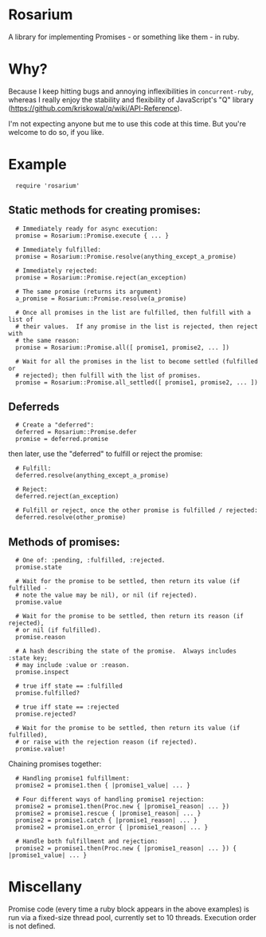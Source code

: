 # Rosarium

A library for implementing Promises - or something like them - in ruby.

# Why?

Because I keep hitting bugs and annoying inflexibilities in `concurrent-ruby`,
whereas I really enjoy the stability and flexibility of JavaScript's "Q"
library (<https://github.com/kriskowal/q/wiki/API-Reference>).

I'm not expecting anyone but me to use this code at this time.  But you're
welcome to do so, if you like.

# Example

```
  require 'rosarium'
```

## Static methods for creating promises:

```
  # Immediately ready for async execution:
  promise = Rosarium::Promise.execute { ... }

  # Immediately fulfilled:
  promise = Rosarium::Promise.resolve(anything_except_a_promise)

  # Immediately rejected:
  promise = Rosarium::Promise.reject(an_exception)

  # The same promise (returns its argument)
  a_promise = Rosarium::Promise.resolve(a_promise)

  # Once all promises in the list are fulfilled, then fulfill with a list of
  # their values.  If any promise in the list is rejected, then reject with
  # the same reason:
  promise = Rosarium::Promise.all([ promise1, promise2, ... ])

  # Wait for all the promises in the list to become settled (fulfilled or
  # rejected); then fulfill with the list of promises.
  promise = Rosarium::Promise.all_settled([ promise1, promise2, ... ])
```

## Deferreds

```
  # Create a "deferred":
  deferred = Rosarium::Promise.defer
  promise = deferred.promise
```

then later, use the "deferred" to fulfill or reject the promise:

```
  # Fulfill:
  deferred.resolve(anything_except_a_promise)

  # Reject:
  deferred.reject(an_exception)

  # Fulfill or reject, once the other promise is fulfilled / rejected:
  deferred.resolve(other_promise)
```

## Methods of promises:

```
  # One of: :pending, :fulfilled, :rejected.
  promise.state

  # Wait for the promise to be settled, then return its value (if fulfilled -
  # note the value may be nil), or nil (if rejected).
  promise.value

  # Wait for the promise to be settled, then return its reason (if rejected),
  # or nil (if fulfilled).
  promise.reason

  # A hash describing the state of the promise.  Always includes :state key;
  # may include :value or :reason.
  promise.inspect

  # true iff state == :fulfilled
  promise.fulfilled?

  # true iff state == :rejected
  promise.rejected?

  # Wait for the promise to be settled, then return its value (if fulfilled),
  # or raise with the rejection reason (if rejected).
  promise.value!
```

Chaining promises together:

```
  # Handling promise1 fulfillment:
  promise2 = promise1.then { |promise1_value| ... }

  # Four different ways of handling promise1 rejection:
  promise2 = promise1.then(Proc.new { |promise1_reason| ... })
  promise2 = promise1.rescue { |promise1_reason| ... }
  promise2 = promise1.catch { |promise1_reason| ... }
  promise2 = promise1.on_error { |promise1_reason| ... }

  # Handle both fulfillment and rejection:
  promise2 = promise1.then(Proc.new { |promise1_reason| ... }) { |promise1_value| ... }
```

# Miscellany

Promise code (every time a ruby block appears in the above examples) is run
via a fixed-size thread pool, currently set to 10 threads.  Execution order is
not defined.

